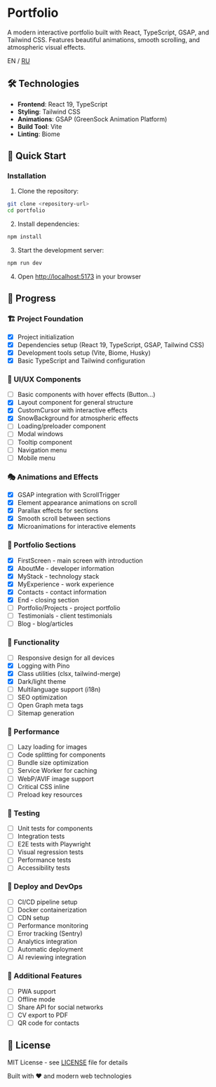 # Portfolio

A modern interactive portfolio built with React, TypeScript, GSAP, and Tailwind CSS. Features beautiful animations, smooth scrolling, and atmospheric visual effects.

EN / [RU](README.ru.md)

## 🛠 Technologies

- **Frontend**: React 19, TypeScript
- **Styling**: Tailwind CSS
- **Animations**: GSAP (GreenSock Animation Platform)
- **Build Tool**: Vite
- **Linting**: Biome

## 🚀 Quick Start

### Installation

1. Clone the repository:
```bash
git clone <repository-url>
cd portfolio
```

2. Install dependencies:
```bash
npm install
```

3. Start the development server:
```bash
npm run dev
```

4. Open [http://localhost:5173](http://localhost:5173) in your browser

## 📜 Progress

### 🏗️ Project Foundation
- [x] Project initialization
- [x] Dependencies setup (React 19, TypeScript, GSAP, Tailwind CSS)
- [x] Development tools setup (Vite, Biome, Husky)
- [x] Basic TypeScript and Tailwind configuration

### 🎨 UI/UX Components
- [ ] Basic components with hover effects (Button...)
- [x] Layout component for general structure
- [x] CustomCursor with interactive effects
- [x] SnowBackground for atmospheric effects
- [ ] Loading/preloader component
- [ ] Modal windows
- [ ] Tooltip component
- [ ] Navigation menu
- [ ] Mobile menu

### 🎭 Animations and Effects
- [x] GSAP integration with ScrollTrigger
- [x] Element appearance animations on scroll
- [x] Parallax effects for sections
- [x] Smooth scroll between sections
- [x] Microanimations for interactive elements

### 📄 Portfolio Sections
- [x] FirstScreen - main screen with introduction
- [x] AboutMe - developer information
- [x] MyStack - technology stack
- [x] MyExperience - work experience
- [x] Contacts - contact information
- [x] End - closing section
- [ ] Portfolio/Projects - project portfolio
- [ ] Testimonials - client testimonials
- [ ] Blog - blog/articles

### 🔧 Functionality
- [ ] Responsive design for all devices
- [x] Logging with Pino
- [x] Class utilities (clsx, tailwind-merge)
- [x] Dark/light theme
- [ ] Multilanguage support (i18n)
- [ ] SEO optimization
- [ ] Open Graph meta tags
- [ ] Sitemap generation

### 🎯 Performance
- [ ] Lazy loading for images
- [ ] Code splitting for components
- [ ] Bundle size optimization
- [ ] Service Worker for caching
- [ ] WebP/AVIF image support
- [ ] Critical CSS inline
- [ ] Preload key resources

### 🧪 Testing
- [ ] Unit tests for components
- [ ] Integration tests
- [ ] E2E tests with Playwright
- [ ] Visual regression tests
- [ ] Performance tests
- [ ] Accessibility tests

### 🚀 Deploy and DevOps
- [ ] CI/CD pipeline setup
- [ ] Docker containerization
- [ ] CDN setup
- [ ] Performance monitoring
- [ ] Error tracking (Sentry)
- [ ] Analytics integration
- [ ] Automatic deployment
- [ ] AI reviewing integration

### 📱 Additional Features
- [ ] PWA support
- [ ] Offline mode
- [ ] Share API for social networks
- [ ] CV export to PDF
- [ ] QR code for contacts

## 📄 License

MIT License - see [LICENSE](LICENSE) file for details

Built with ❤️ and modern web technologies